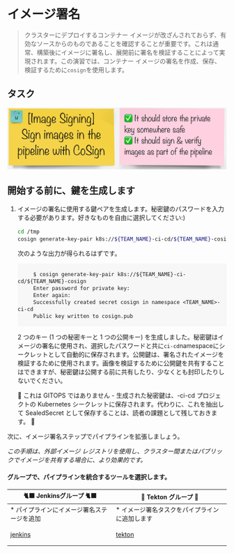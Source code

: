 # イメージ署名

> クラスターにデプロイするコンテナー イメージが改ざんされておらず、有効なソースからのものであることを確認することが重要です。これは通常、構築後にイメージに署名し、展開前に署名を検証することによって実現されます。この演習では、コンテナー イメージの署名を作成、保存、検証するために`cosign`を使用します。

## タスク

![task-image-signing](./images/task-image-signing.png)

## 開始する前に、鍵を生成します

1. イメージの署名に使用する鍵ペアを生成します。秘密鍵のパスワードを入力する必要があります。好きなものを自由に選択してください:)

    ```bash
    cd /tmp
    cosign generate-key-pair k8s://${TEAM_NAME}-ci-cd/${TEAM_NAME}-cosign
    ```

    次のような出力が得られるはずです。

     <div class="highlight" style="background: #f7f7f7">
     <pre><code class="language-bash">
        $ cosign generate-key-pair k8s://${TEAM_NAME}-ci-cd/${TEAM_NAME}-cosign
        Enter password for private key:
        Enter again:
        Successfully created secret cosign in namespace &lt;TEAM_NAME&gt;-ci-cd
        Public key written to cosign.pub
        </code></pre>
    </div>

    2 つのキー (1 つの秘密キーと 1 つの公開キー) を生成しました。秘密鍵はイメージの署名に使用され、選択したパスワードと共に`ci-cd`namespaceにシークレットとして自動的に保存されます。公開鍵は、署名されたイメージを検証するために使用されます。画像を検証するために公開鍵を共有することはできますが、秘密鍵は公開する前に共有したり、少なくとも封印したりしないでください。

    <p class="tip">🐌 これは GITOPS ではありません - 生成された秘密鍵は、<TEAM_NAME>-ci-cd プロジェクトの Kubernetes シークレットに保存されます。代わりに、これを抽出して SealedSecret として保存することは、読者の課題として残しておきます。 🐎</p>

次に、イメージ署名ステップでパイプラインを拡張しましょう。

*この手順は、外部イメージ レジストリを使用し、クラスター間またはパブリックでイメージを共有する場合に、より効果的です。*

#### グループで、パイプラインを統合するツールを選択します。

|🐈‍⬛ **Jenkinsグループ** 🐈‍⬛ | 🐅 **Tekton グループ** 🐅|
|--- | ---|
|* パイプラインにイメージ署名ステージを追加 | * イメージ署名タスクをパイプラインに追加します|
|<span style="color:blue;"><p><a href="3-revenge-of-the-automated-testing/8a-jenkins.md">jenkins</a></p></span> | <span style="color:blue;"><p><a href="3-revenge-of-the-automated-testing/8b-tekton.md">tekton</a></p></span>|
